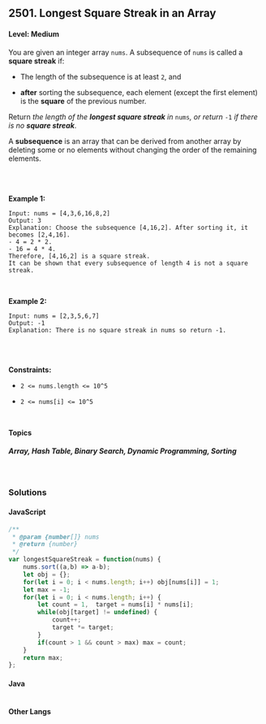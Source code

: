 ## 2501. Longest Square Streak in an Array
#### Level: Medium


You are given an integer array `nums`. A subsequence of `nums` is called a **square streak** if:

- The length of the subsequence is at least `2`, and

- **after** sorting the subsequence, each element (except the first element) is the **square** of the previous number.

Return *the length of the **longest square streak** in* `nums`*, or return* `-1` *if there is no **square streak***.

A **subsequence** is an array that can be derived from another array by deleting some or no elements without changing the order of the remaining elements.

<br><br>


**Example 1:** 

<!-- <img src="https://assets.leetcode.com/uploads/2020/01/09/sample_1_1684.png" width="560px"/>  <br>   -->

```
Input: nums = [4,3,6,16,8,2]
Output: 3
Explanation: Choose the subsequence [4,16,2]. After sorting it, it becomes [2,4,16].
- 4 = 2 * 2.
- 16 = 4 * 4.
Therefore, [4,16,2] is a square streak.
It can be shown that every subsequence of length 4 is not a square streak.
```

<br> 


**Example 2:**

<!-- <img src="https://assets.leetcode.com/uploads/2020/01/09/sample_2_1684.png" width="420px"/>  <br>   -->

```
Input: nums = [2,3,5,6,7]
Output: -1
Explanation: There is no square streak in nums so return -1.
```

<br>


<!-- **Example 3:** 

<!-- <img src="https://assets.leetcode.com/uploads/2020/01/15/sample_3_1684.png" width="540px"/>  <br>   

```
Input, Output, Explanation
```

<br> -->


<br>

**Constraints:**

- `2 <= nums.length <= 10^5`

- `2 <= nums[i] <= 10^5`  


<br>

**Topics** 

##### Array, Hash Table, Binary Search, Dynamic Programming, Sorting


<br>

### Solutions

#### JavaScript
```javascript
/**
 * @param {number[]} nums
 * @return {number}
 */
var longestSquareStreak = function(nums) {
    nums.sort((a,b) => a-b);
    let obj = {};
    for(let i = 0; i < nums.length; i++) obj[nums[i]] = 1;
    let max = -1;
    for(let i = 0; i < nums.length; i++) {
        let count = 1,  target = nums[i] * nums[i];
        while(obj[target] != undefined) {
            count++;
            target *= target;
        }
        if(count > 1 && count > max) max = count;
    }
    return max;
};
```

#### Java
```java

```

#### Other Langs
```other

```